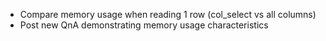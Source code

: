 
- Compare memory usage when reading 1 row (col_select vs all columns)
- Post new QnA demonstrating memory usage characteristics
